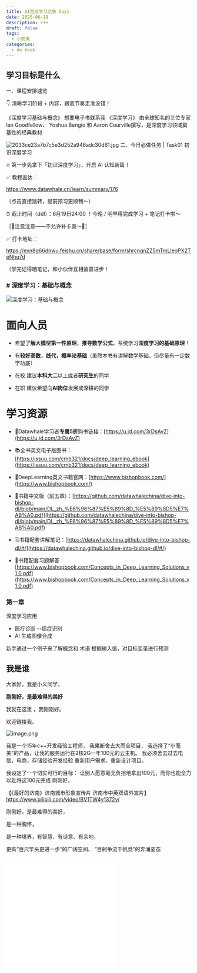 ```yaml
---
title: AI圣经学习之旅 Day1
date: 2025-06-19
description: c++
draft: false
tags:
  - 小而美
categories:
  - do book
---
```


## 学习目标是什么

一、课程安排速览

👇 清晰学习阶段 + 内容，跟着节奏走准没错！

《深度学习基础与概念》 想要电子书联系我
《深度学习》
由全球知名的三位专家
Ian Goodfellow、
Yoshua Bengio 和
Aaron Courville撰写，是深度学习领域奠基性的经典教材




![2033ce23a7b7c5e3d252a946adc30d61.jpg](https://s2.loli.net/2025/06/19/6WsKLOjAzpHRvuS.jpg)
二、今日必做任务 | Task01 初识深度学习


🔥 第一步先拿下「初识深度学习」，开启 AI 认知新篇！

✅ 教程直达：

https://www.datawhale.cn/learn/summary/176

（点击直接跳转，提前预习更顺畅～）


⏰ 截止时间（ddl）：6月19日24:00 ！今晚 / 明早得完成学习 + 笔记打卡啦～

［🌹注意注意——不允许补卡奥～🌹］

✅ 打卡地址：

https://exn8g66dnwu.feishu.cn/share/base/form/shrcngnZZ5mTmLleoPX2TeNhq7d

（学完记得晒笔记，和小伙伴互相监督进步！


### # **深度学习：基础与概念**

![深度学习：基础与概念](https://s2.loli.net/2025/06/19/w6STDIMvsZeEKrL.png)

# 面向人员

- 希望**了解大模型第一性原理**，**推导数学公式**，系统学习**深度学习的基础原理**！
    
- 有**较好高数，线代，概率论基础**（虽然本书有讲解数学基础，但尽量有一定数学功底）
    
- 在校 建议**本科大二**以上或者**研究生**的同学
    
- 在职 建议希望向**AI岗位**发展或深耕的同学
    

# 学习资源

- 🎁Datawhale学习者**专属5折**购书链接：[https://u.jd.com/3rDsAvZ](https://u.jd.com/3rDsAvZ)
    
- 📚️全书英文电子版图书：[https://issuu.com/cmb321/docs/deep_learning_ebook](https://issuu.com/cmb321/docs/deep_learning_ebook)
    
- 📘DeepLearning英文书籍官网：[https://www.bishopbook.com/](https://www.bishopbook.com/)
    
- 📒书籍中文版（前五章）：[https://github.com/datawhalechina/dive-into-bishop-dl/blob/main/DL_zh_%E6%96%87%E5%89%8D_%E5%89%8D5%E7%AB%A0.pdf](https://github.com/datawhalechina/dive-into-bishop-dl/blob/main/DL_zh_%E6%96%87%E5%89%8D_%E5%89%8D5%E7%AB%A0.pdf)
    
- 🗒️书籍配套讲解笔记：[https://datawhalechina.github.io/dive-into-bishop-dl/#/](https://datawhalechina.github.io/dive-into-bishop-dl/#/)
    
- 📙书籍配套习题解答：[https://www.bishopbook.com/Concepts_in_Deep_Learning_Solutions_v1.0.pdf](https://www.bishopbook.com/Concepts_in_Deep_Learning_Solutions_v1.0.pdf)



### 第一章

深度学习应用

- 医疗诊断 --癌症识别
- AI 生成图像合成

新手通过一个例子来了解概念和 术语 根据输入值，对目标变量进行预测



## 我是谁

大家好，我是小义同学，

**刚刚好，是最难得的美好**

我就在这里 ，我刚刚好。

欢迎链接我。 


![image.png](https://s2.loli.net/2025/04/03/1Qbo8463tKEqkeT.png)


我是一个15年c++开发经验工程师，
我果断舍去大而全项目，
我选择了“小而美”的产品，让我的服务运行在2核2G一年100元的云主机。
我必须舍去过去电信，电商，存储经验开发经验
重新用户需求，重新设计项目。

我设定了一个切实可行的目标：
让别人愿意毫无负担地拿出100元，而你也能全力以赴将这100元完成
刚刚好。

【《最好的济南》济南城市形象宣传片 济南市中英双语外宣片】
https://www.bilibili.com/video/BV1TW4y1372y/

刚刚好，是最难得的美好，

是一种胸怀，

是一种境界，有智慧、有诗意、有余地，

更有“百尺竿头更进一步”的广阔空间、
“百舸争流千帆竞”的奔涌姿态
<iframe src="//player.bilibili.com/player.html?isOutside=true&aid=947706170&bvid=BV1TW4y1372y&cid=1001200489&p=1" scrolling="no" border="0" frameborder="no" framespacing="0" allowfullscreen="true"></iframe>

<iframe src="//player.bilibili.com/player.html?isOutside=true&aid=947706170&bvid=BV1TW4y1372y&cid=1001200489&p=1" scrolling="no" border="0" frameborder="no" framespacing="0" allowfullscreen="true"></iframe>






